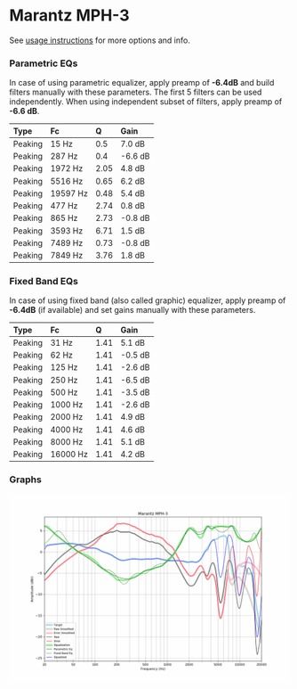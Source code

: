 # Marantz MPH-3
See [usage instructions](https://github.com/jaakkopasanen/AutoEq#usage) for more options and info.

### Parametric EQs
In case of using parametric equalizer, apply preamp of **-6.4dB** and build filters manually
with these parameters. The first 5 filters can be used independently.
When using independent subset of filters, apply preamp of **-6.6 dB**.

| Type    | Fc       |    Q | Gain    |
|:--------|:---------|:-----|:--------|
| Peaking | 15 Hz    | 0.5  | 7.0 dB  |
| Peaking | 287 Hz   | 0.4  | -6.6 dB |
| Peaking | 1972 Hz  | 2.05 | 4.8 dB  |
| Peaking | 5516 Hz  | 0.65 | 6.2 dB  |
| Peaking | 19597 Hz | 0.48 | 5.4 dB  |
| Peaking | 477 Hz   | 2.74 | 0.8 dB  |
| Peaking | 865 Hz   | 2.73 | -0.8 dB |
| Peaking | 3593 Hz  | 6.71 | 1.5 dB  |
| Peaking | 7489 Hz  | 0.73 | -0.8 dB |
| Peaking | 7849 Hz  | 3.76 | 1.8 dB  |

### Fixed Band EQs
In case of using fixed band (also called graphic) equalizer, apply preamp of **-6.4dB**
(if available) and set gains manually with these parameters.

| Type    | Fc       |    Q | Gain    |
|:--------|:---------|:-----|:--------|
| Peaking | 31 Hz    | 1.41 | 5.1 dB  |
| Peaking | 62 Hz    | 1.41 | -0.5 dB |
| Peaking | 125 Hz   | 1.41 | -2.6 dB |
| Peaking | 250 Hz   | 1.41 | -6.5 dB |
| Peaking | 500 Hz   | 1.41 | -3.5 dB |
| Peaking | 1000 Hz  | 1.41 | -2.6 dB |
| Peaking | 2000 Hz  | 1.41 | 4.9 dB  |
| Peaking | 4000 Hz  | 1.41 | 4.6 dB  |
| Peaking | 8000 Hz  | 1.41 | 5.1 dB  |
| Peaking | 16000 Hz | 1.41 | 4.2 dB  |

### Graphs
![](./Marantz%20MPH-3.png)